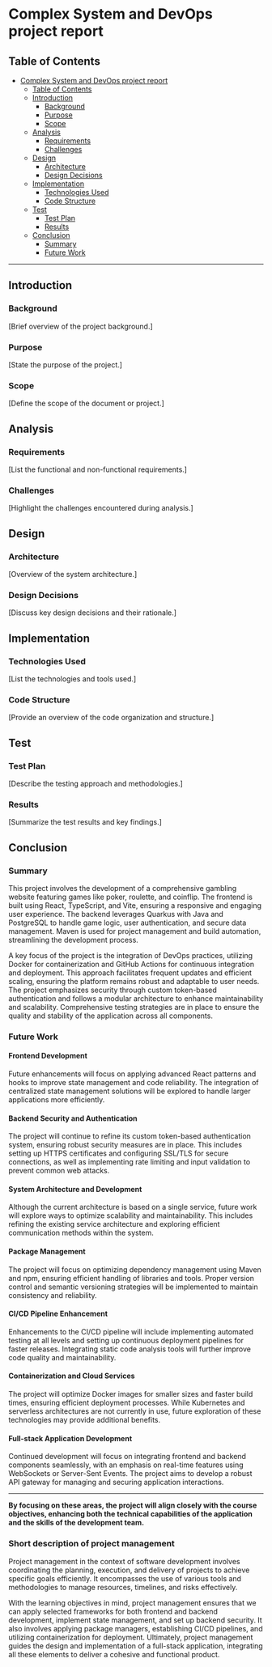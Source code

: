 # Complex System and DevOps project report

## Table of Contents

- [Complex System and DevOps project report](#complex-system-and-devops-project-report)
  - [Table of Contents](#table-of-contents)
  - [Introduction](#introduction)
    - [Background](#background)
    - [Purpose](#purpose)
    - [Scope](#scope)
  - [Analysis](#analysis)
    - [Requirements](#requirements)
    - [Challenges](#challenges)
  - [Design](#design)
    - [Architecture](#architecture)
    - [Design Decisions](#design-decisions)
  - [Implementation](#implementation)
    - [Technologies Used](#technologies-used)
    - [Code Structure](#code-structure)
  - [Test](#test)
    - [Test Plan](#test-plan)
    - [Results](#results)
  - [Conclusion](#conclusion)
    - [Summary](#summary)
    - [Future Work](#future-work)

---

## Introduction

### Background
[Brief overview of the project background.]

### Purpose
[State the purpose of the project.]

### Scope
[Define the scope of the document or project.]

## Analysis

### Requirements
[List the functional and non-functional requirements.]

### Challenges
[Highlight the challenges encountered during analysis.]

## Design

### Architecture
[Overview of the system architecture.]

### Design Decisions
[Discuss key design decisions and their rationale.]

## Implementation

### Technologies Used
[List the technologies and tools used.]

### Code Structure
[Provide an overview of the code organization and structure.]

## Test

### Test Plan
[Describe the testing approach and methodologies.]

### Results
[Summarize the test results and key findings.]

## Conclusion

### Summary
This project involves the development of a comprehensive gambling website featuring games like poker, roulette, and coinflip. The frontend is built using React, TypeScript, and Vite, ensuring a responsive and engaging user experience. The backend leverages Quarkus with Java and PostgreSQL to handle game logic, user authentication, and secure data management. Maven is used for project management and build automation, streamlining the development process.

A key focus of the project is the integration of DevOps practices, utilizing Docker for containerization and GitHub Actions for continuous integration and deployment. This approach facilitates frequent updates and efficient scaling, ensuring the platform remains robust and adaptable to user needs. The project emphasizes security through custom token-based authentication and follows a modular architecture to enhance maintainability and scalability. Comprehensive testing strategies are in place to ensure the quality and stability of the application across all components.

### Future Work
#### Frontend Development
Future enhancements will focus on applying advanced React patterns and hooks to improve state management and code reliability. The integration of centralized state management solutions will be explored to handle larger applications more efficiently.

#### Backend Security and Authentication
The project will continue to refine its custom token-based authentication system, ensuring robust security measures are in place. This includes setting up HTTPS certificates and configuring SSL/TLS for secure connections, as well as implementing rate limiting and input validation to prevent common web attacks.

#### System Architecture and Development 
Although the current architecture is based on a single service, future work will explore ways to optimize scalability and maintainability. This includes refining the existing service architecture and exploring efficient communication methods within the system.

#### Package Management
The project will focus on optimizing dependency management using Maven and npm, ensuring efficient handling of libraries and tools. Proper version control and semantic versioning strategies will be implemented to maintain consistency and reliability.

#### CI/CD Pipeline Enhancement
Enhancements to the CI/CD pipeline will include implementing automated testing at all levels and setting up continuous deployment pipelines for faster releases. Integrating static code analysis tools will further improve code quality and maintainability.

#### Containerization and Cloud Services 
The project will optimize Docker images for smaller sizes and faster build times, ensuring efficient deployment processes. While Kubernetes and serverless architectures are not currently in use, future exploration of these technologies may provide additional benefits.

#### Full-stack Application Development 
Continued development will focus on integrating frontend and backend components seamlessly, with an emphasis on real-time features using WebSockets or Server-Sent Events. The project aims to develop a robust API gateway for managing and securing application interactions.

***
**By focusing on these areas, the project will align closely with the course objectives, enhancing both the technical capabilities of the application and the skills of the development team.**

### Short description of project management
Project management in the context of software development involves coordinating the planning, execution, and delivery of projects to achieve specific goals efficiently. It encompasses the use of various tools and methodologies to manage resources, timelines, and risks effectively.

With the learning objectives in mind, project management ensures that we can apply selected frameworks for both frontend and backend development, implement state management, and set up backend security. It also involves applying package managers, establishing CI/CD pipelines, and utilizing containerization for deployment. Ultimately, project management guides the design and implementation of a full-stack application, integrating all these elements to deliver a cohesive and functional product.
